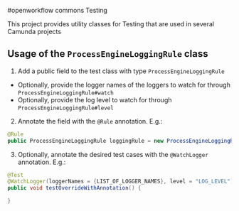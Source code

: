 #openworkflow commons Testing

This project provides utility classes for Testing that are used in several Camunda projects

## Usage of the `ProcessEngineLoggingRule` class

1. Add a public field to the test class with type `ProcessEngineLoggingRule`
  * Optionally, provide the logger names of the loggers to watch for through `ProcessEngineLoggingRule#watch`
  * Optionally, provide the log level to watch for through `ProcessEngineLoggingRule#level`
2. Annotate the field with the `@Rule` annotation. E.g.:
```java
@Rule
public ProcessEngineLoggingRule loggingRule = new ProcessEngineLoggingRule();
```
3. Optionally, annotate the desired test cases with the `@WatchLogger` annotation. E.g.:
```java
@Test
@WatchLogger(loggerNames = {LIST_OF_LOGGER_NAMES}, level = "LOG_LEVEL")
public void testOverrideWithAnnotation() {

}
```
